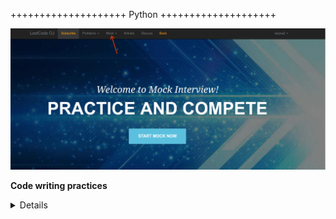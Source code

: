 ++++++++++++++++++++ Python ++++++++++++++++++++

![Code-writing-practices](Code-writing-practices.png)

**Code writing practices**
  <details>

  - [Codewars](http://codewars.com) - level: easy
  - [HackerRank](http://hackerrank.com) Recommended. Level: easy, middle
  - [Coderbyte](http://coderbyte.com)
  - [CodinGame](http://codingame.com) 
  - [LeetCode](http://leetcode.com) Recommended. Level: middle,hard
  - [Topcoder](http://topcoder.com) Level: hard
  - [Project Euler](http://projecteuler.net)
  - [CodeFights](http://codefights.com)  - There is special feature «Company Bots», where developers can connect with official programming bots from famous company.
  - [interviewbit](http://www.interviewbit.com)
  </details>

